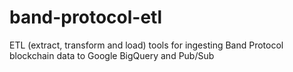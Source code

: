 # band-protocol-etl
ETL (extract, transform and load) tools for ingesting Band Protocol blockchain data to Google BigQuery and Pub/Sub
